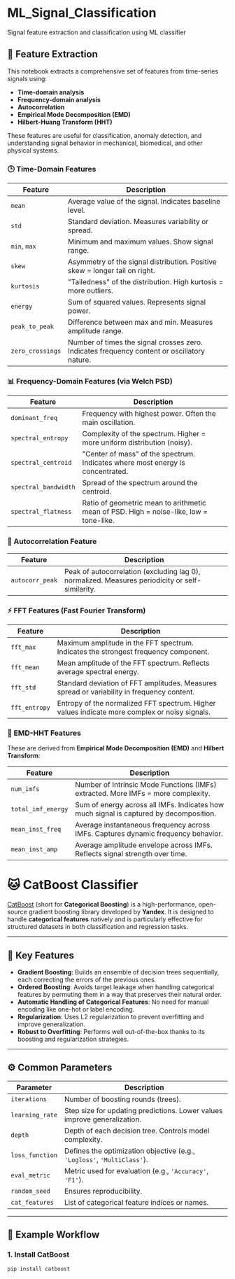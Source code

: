 # ML_Signal_Classification
Signal feature extraction and classification using ML classifier
 
## 📘 Feature Extraction

This notebook extracts a comprehensive set of features from time-series signals using:

- **Time-domain analysis**
- **Frequency-domain analysis**
- **Autocorrelation**
- **Empirical Mode Decomposition (EMD)**
- **Hilbert-Huang Transform (HHT)**

These features are useful for classification, anomaly detection, and understanding signal behavior in mechanical, biomedical, and other physical systems.

### 🕒 Time-Domain Features

| Feature | Description |
|--------|-------------|
| `mean` | Average value of the signal. Indicates baseline level. |
| `std` | Standard deviation. Measures variability or spread. |
| `min`, `max` | Minimum and maximum values. Show signal range. |
| `skew` | Asymmetry of the signal distribution. Positive skew = longer tail on right. |
| `kurtosis` | "Tailedness" of the distribution. High kurtosis = more outliers. |
| `energy` | Sum of squared values. Represents signal power. |
| `peak_to_peak` | Difference between max and min. Measures amplitude range. |
| `zero_crossings` | Number of times the signal crosses zero. Indicates frequency content or oscillatory nature. |

### 📊 Frequency-Domain Features (via Welch PSD)

| Feature | Description |
|--------|-------------|
| `dominant_freq` | Frequency with highest power. Often the main oscillation. |
| `spectral_entropy` | Complexity of the spectrum. Higher = more uniform distribution (noisy). |
| `spectral_centroid` | "Center of mass" of the spectrum. Indicates where most energy is concentrated. |
| `spectral_bandwidth` | Spread of the spectrum around the centroid. |
| `spectral_flatness` | Ratio of geometric mean to arithmetic mean of PSD. High = noise-like, low = tone-like. |

### 🔁 Autocorrelation Feature

| Feature | Description |
|--------|-------------|
| `autocorr_peak` | Peak of autocorrelation (excluding lag 0), normalized. Measures periodicity or self-similarity. |

### ⚡ FFT Features (Fast Fourier Transform)

| Feature       | Description |
|---------------|-------------|
| `fft_max`     | Maximum amplitude in the FFT spectrum. Indicates the strongest frequency component. |
| `fft_mean`    | Mean amplitude of the FFT spectrum. Reflects average spectral energy. |
| `fft_std`     | Standard deviation of FFT amplitudes. Measures spread or variability in frequency content. |
| `fft_entropy` | Entropy of the normalized FFT spectrum. Higher values indicate more complex or noisy signals. |


### 🌊 EMD-HHT Features

These are derived from **Empirical Mode Decomposition (EMD)** and **Hilbert Transform**:

| Feature | Description |
|--------|-------------|
| `num_imfs` | Number of Intrinsic Mode Functions (IMFs) extracted. More IMFs = more complexity. |
| `total_imf_energy` | Sum of energy across all IMFs. Indicates how much signal is captured by decomposition. |
| `mean_inst_freq` | Average instantaneous frequency across IMFs. Captures dynamic frequency behavior. |
| `mean_inst_amp` | Average amplitude envelope across IMFs. Reflects signal strength over time. |

# 🐱 CatBoost Classifier

[CatBoost](https://www.geeksforgeeks.org/machine-learning/catboost-algorithms/) (short for **Categorical Boosting**) is a high-performance, open-source gradient boosting library developed by **Yandex**. It is designed to handle **categorical features** natively and is particularly effective for structured datasets in both classification and regression tasks.

---

## 🔑 Key Features

- **Gradient Boosting**: Builds an ensemble of decision trees sequentially, each correcting the errors of the previous ones.
- **Ordered Boosting**: Avoids target leakage when handling categorical features by permuting them in a way that preserves their natural order.
- **Automatic Handling of Categorical Features**: No need for manual encoding like one-hot or label encoding.
- **Regularization**: Uses L2 regularization to prevent overfitting and improve generalization.
- **Robust to Overfitting**: Performs well out-of-the-box thanks to its boosting and regularization strategies.

---

## ⚙️ Common Parameters

| Parameter       | Description                                                                 |
|----------------|-----------------------------------------------------------------------------|
| `iterations`   | Number of boosting rounds (trees).                                          |
| `learning_rate`| Step size for updating predictions. Lower values improve generalization.   |
| `depth`        | Depth of each decision tree. Controls model complexity.                    |
| `loss_function`| Defines the optimization objective (e.g., `'Logloss'`, `'MultiClass'`).     |
| `eval_metric`  | Metric used for evaluation (e.g., `'Accuracy'`, `'F1'`).                    |
| `random_seed`  | Ensures reproducibility.                                                    |
| `cat_features` | List of categorical feature indices or names.                              |

---

## 🧪 Example Workflow

### 1. Install CatBoost
```bash
pip install catboost




